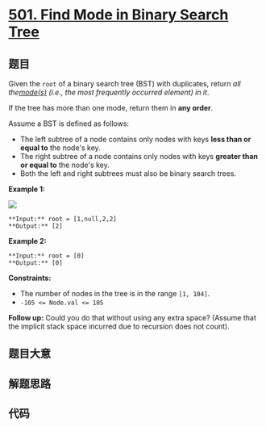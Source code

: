 # [501. Find Mode in Binary Search Tree](https://leetcode.com/problems/find-mode-in-binary-search-tree)

## 题目

Given the `root` of a binary search tree (BST) with duplicates, return _all
the[mode(s)](https://en.wikipedia.org/wiki/Mode_\(statistics\)) (i.e., the
most frequently occurred element) in it_.

If the tree has more than one mode, return them in **any order**.

Assume a BST is defined as follows:

  * The left subtree of a node contains only nodes with keys **less than or equal to** the node's key.
  * The right subtree of a node contains only nodes with keys **greater than or equal to** the node's key.
  * Both the left and right subtrees must also be binary search trees.



**Example 1:**

![](https://assets.leetcode.com/uploads/2021/03/11/mode-tree.jpg)

    
    
    **Input:** root = [1,null,2,2]
    **Output:** [2]
    

**Example 2:**

    
    
    **Input:** root = [0]
    **Output:** [0]
    



**Constraints:**

  * The number of nodes in the tree is in the range `[1, 104]`.
  * `-105 <= Node.val <= 105`



**Follow up:** Could you do that without using any extra space? (Assume that
the implicit stack space incurred due to recursion does not count).


## 题目大意

## 解题思路

## 代码

```javascript

```
